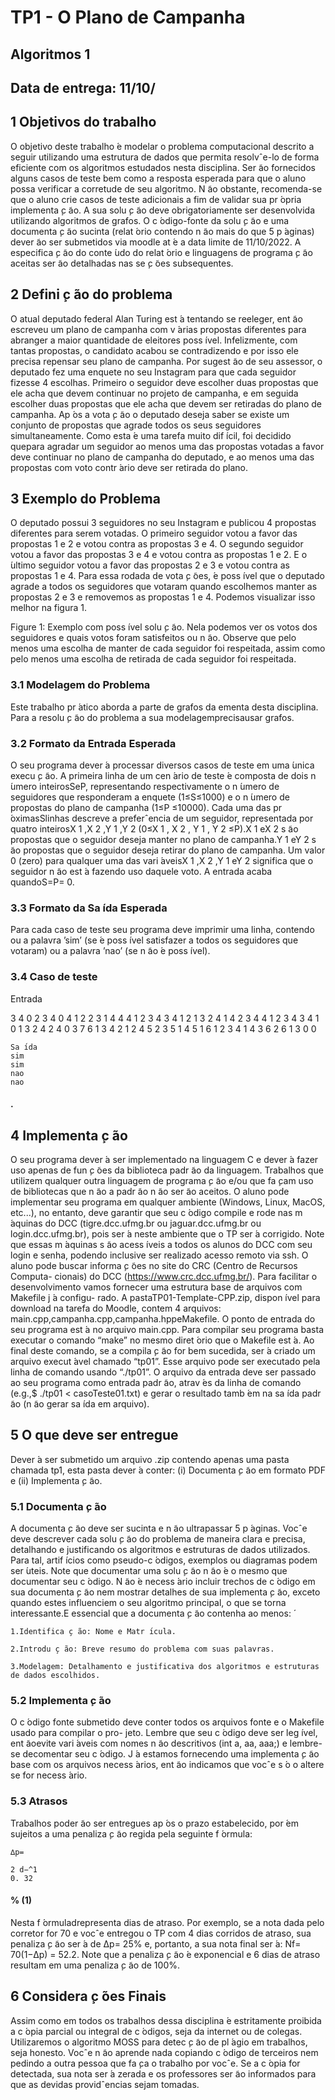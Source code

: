 # TP1 - O Plano de Campanha

## Algoritmos 1

## Data de entrega: 11/10/

## 1 Objetivos do trabalho

O objetivo deste trabalho ́e modelar o problema computacional descrito a seguir utilizando uma estrutura
de dados que permita resolvˆe-lo de forma eficiente com os algoritmos estudados nesta disciplina.
Ser ̃ao fornecidos alguns casos de teste bem como a resposta esperada para que o aluno possa verificar
a corretude de seu algoritmo. N ̃ao obstante, recomenda-se que o aluno crie casos de teste adicionais a fim
de validar sua pr ́opria implementa ̧c ̃ao. A sua solu ̧c ̃ao deve obrigatoriamente ser desenvolvida utilizando
algoritmos de grafos. O c ́odigo-fonte da solu ̧c ̃ao e uma documenta ̧c ̃ao sucinta (relat ́orio contendo n ̃ao mais
do que 5 p ́aginas) dever ̃ao ser submetidos via moodle at ́e a data limite de 11/10/2022. A especifica ̧c ̃ao do
conte ́udo do relat ́orio e linguagens de programa ̧c ̃ao aceitas ser ̃ao detalhadas nas se ̧c ̃oes subsequentes.

## 2 Defini ̧c ̃ao do problema

O atual deputado federal Alan Turing est ́a tentando se reeleger, ent ̃ao escreveu um plano de campanha com
v ́arias propostas diferentes para abranger a maior quantidade de eleitores poss ́ıvel. Infelizmente, com tantas
propostas, o candidato acabou se contradizendo e por isso ele precisa repensar seu plano de campanha.
Por sugest ̃ao de seu assessor, o deputado fez uma enquete no seu Instagram para que cada seguidor
fizesse 4 escolhas. Primeiro o seguidor deve escolher duas propostas que ele acha que devem continuar no
projeto de campanha, e em seguida escolher duas propostas que ele acha que devem ser retiradas do plano
de campanha.
Ap ́os a vota ̧c ̃ao o deputado deseja saber se existe um conjunto de propostas que agrade todos
os seus seguidores simultaneamente. Como esta ́e uma tarefa muito dif ́ıcil, foi decidido quepara
agradar um seguidor ao menos uma das propostas votadas a favor deve continuar no plano de
campanha do deputado, e ao menos uma das propostas com voto contr ́ario deve ser retirada
do plano.


## 3 Exemplo do Problema

O deputado possui 3 seguidores no seu Instagram e publicou 4 propostas diferentes para serem votadas. O
primeiro seguidor votou a favor das propostas 1 e 2 e votou contra as propostas 3 e 4. O segundo seguidor
votou a favor das propostas 3 e 4 e votou contra as propostas 1 e 2. E o ́ultimo seguidor votou a favor das
propostas 2 e 3 e votou contra as propostas 1 e 4. Para essa rodada de vota ̧c ̃oes, ́e poss ́ıvel que o deputado
agrade a todos os seguidores que votaram quando escolhemos manter as propostas 2 e 3 e removemos as
propostas 1 e 4. Podemos visualizar isso melhor na figura 1.

Figure 1: Exemplo com poss ́ıvel solu ̧c ̃ao. Nela podemos ver os votos dos seguidores e quais votos foram
satisfeitos ou n ̃ao. Observe que pelo menos uma escolha de manter de cada seguidor foi respeitada, assim
como pelo menos uma escolha de retirada de cada seguidor foi respeitada.

### 3.1 Modelagem do Problema

Este trabalho pr ́atico aborda a parte de grafos da ementa desta disciplina. Para a resolu ̧c ̃ao do problema a
sua modelagemprecisausar grafos.

### 3.2 Formato da Entrada Esperada

O seu programa dever ́a processar diversos casos de teste em uma ́unica execu ̧c ̃ao. A primeira linha de um
cen ́ario de teste ́e composta de dois n ́umero inteirosSeP, representando respectivamente o n ́umero de
seguidores que responderam a enquete (1≤S≤1000) e o n ́umero de propostas do plano de campanha
(1≤P ≤10000). Cada uma das pr ́oximasSlinhas descreve a preferˆencia de um seguidor, representada
por quatro inteirosX 1 ,X 2 ,Y 1 ,Y 2 (0≤X 1 , X 2 , Y 1 , Y 2 ≤P).X 1 eX 2 s ̃ao propostas que o seguidor deseja
manter no plano de campanha.Y 1 eY 2 s ̃ao propostas que o seguidor deseja retirar do plano de campanha.
Um valor 0 (zero) para qualquer uma das vari ́aveisX 1 ,X 2 ,Y 1 eY 2 significa que o seguidor n ̃ao est ́a fazendo
uso daquele voto. A entrada acaba quandoS=P= 0.

### 3.3 Formato da Sa ́ıda Esperada

Para cada caso de teste seu programa deve imprimir uma linha, contendo ou a palavra ’sim’ (se ́e poss ́ıvel
satisfazer a todos os seguidores que votaram) ou a palavra ’nao’ (se n ̃ao ́e poss ́ıvel).


### 3.4 Caso de teste

Entrada

3 4
0 2 3 4
0 4 1 2
2 3 1 4
4 4
1 2 3 4
3 4 1 2
1 3 2 4
1 4 2 3
4 4
1 2 3 4
3 4 1 0
1 3 2 4
2 4 0 3
7 6
1 3 4 2
1 2 4 5
2 3 5 1
4 5 1 6
1 2 3 4
1 4 3 6
2 6 1 3
0 0

```
Sa ́ıda
sim
sim
nao
nao
```
#### .

## 4 Implementa ̧c ̃ao

O seu programa dever ́a ser implementado na linguagem C e dever ́a fazer uso apenas de fun ̧c ̃oes da biblioteca
padr ̃ao da linguagem. Trabalhos que utilizem qualquer outra linguagem de programa ̧c ̃ao e/ou que fa ̧cam uso
de bibliotecas que n ̃ao a padr ̃ao n ̃ao ser ̃ao aceitos.
O aluno pode implementar seu programa em qualquer ambiente (Windows, Linux, MacOS, etc...),
no entanto, deve garantir que seu c ́odigo compile e rode nas m ́aquinas do DCC (tigre.dcc.ufmg.br ou
jaguar.dcc.ufmg.br ou login.dcc.ufmg.br), pois ser ́a neste ambiente que o TP ser ́a corrigido. Note que essas
m ́aquinas s ̃ao acess ́ıveis a todos os alunos do DCC com seu login e senha, podendo inclusive ser realizado
acesso remoto via ssh. O aluno pode buscar informa ̧c ̃oes no site do CRC (Centro de Recursos Computa-
cionais) do DCC (https://www.crc.dcc.ufmg.br/).
Para facilitar o desenvolvimento vamos fornecer uma estrutura base de arquivos com Makefile j ́a configu-
rado. A pastaTP01-Template-CPP.zip, dispon ́ıvel para download na tarefa do Moodle, contem 4 arquivos:
main.cpp,campanha.cpp,campanha.hppeMakefile. O ponto de entrada do seu programa est ́a no arquivo
main.cpp. Para compilar seu programa basta executar o comando “make” no mesmo diret ́orio que o Makefile
est ́a. Ao final deste comando, se a compila ̧c ̃ao for bem sucedida, ser ́a criado um arquivo execut ́avel chamado
“tp01”. Esse arquivo pode ser executado pela linha de comando usando “./tp01”.
O arquivo da entrada deve ser passado ao seu programa como entrada padr ̃ao, atrav ́es da linha de
comando (e.g.,$ ./tp01 < casoTeste01.txt) e gerar o resultado tamb ́em na sa ́ıda padr ̃ao (n ̃ao gerar
sa ́ıda em arquivo).


## 5 O que deve ser entregue

Dever ́a ser submetido um arquivo .zip contendo apenas uma pasta chamada tp1, esta pasta dever ́a conter:
(i) Documenta ̧c ̃ao em formato PDF e (ii) Implementa ̧c ̃ao.

### 5.1 Documenta ̧c ̃ao

A documenta ̧c ̃ao deve ser sucinta e n ̃ao ultrapassar 5 p ́aginas. Vocˆe deve descrever cada solu ̧c ̃ao do problema
de maneira clara e precisa, detalhando e justificando os algoritmos e estruturas de dados utilizados. Para tal,
artif ́ıcios como pseudo-c ́odigos, exemplos ou diagramas podem ser ́uteis. Note que documentar uma solu ̧c ̃ao
n ̃ao ́e o mesmo que documentar seu c ́odigo. N ̃ao ́e necess ́ario incluir trechos de c ́odigo em sua documenta ̧c ̃ao
nem mostrar detalhes de sua implementa ̧c ̃ao, exceto quando estes influenciem o seu algoritmo principal, o
que se torna interessante.E essencial que a documenta ̧c ̃ao contenha ao menos: ́

```
1.Identifica ̧c ̃ao: Nome e Matr ́ıcula.
```
```
2.Introdu ̧c ̃ao: Breve resumo do problema com suas palavras.
```
```
3.Modelagem: Detalhamento e justificativa dos algoritmos e estruturas de dados escolhidos.
```
### 5.2 Implementa ̧c ̃ao

O c ́odigo fonte submetido deve conter todos os arquivos fonte e o Makefile usado para compilar o pro-
jeto. Lembre que seu c ́odigo deve ser leg ́ıvel, ent ̃aoevite vari ́aveis com nomes n ̃ao descritivos
(int a, aa, aaa;) e lembre-se decomentar seu c ́odigo. J ́a estamos fornecendo uma implementa ̧c ̃ao
base com os arquivos necess ́arios, ent ̃ao indicamos que vocˆe s ́o o altere se for necess ́ario.

### 5.3 Atrasos

Trabalhos poder ̃ao ser entregues ap ́os o prazo estabelecido, por ́em sujeitos a uma penaliza ̧c ̃ao regida pela
seguinte f ́ormula:

```
∆p=
```
```
2 d−^1
0. 32
```
#### % (1)

Nesta f ́ormuladrepresenta dias de atraso. Por exemplo, se a nota dada pelo corretor for 70 e vocˆe
entregou o TP com 4 dias corridos de atraso, sua penaliza ̧c ̃ao ser ́a de ∆p= 25% e, portanto, a sua nota final
ser ́a: Nf= 70(1−∆p) = 52.2. Note que a penaliza ̧c ̃ao ́e exponencial e 6 dias de atraso resultam em uma
penaliza ̧c ̃ao de 100%.

## 6 Considera ̧c ̃oes Finais

Assim como em todos os trabalhos dessa disciplina ́e estritamente proibida a c ́opia parcial ou integral de
c ́odigos, seja da internet ou de colegas. Utilizaremos o algoritmo MOSS para detec ̧c ̃ao de pl ́agio em trabalhos,
seja honesto. Vocˆe n ̃ao aprende nada copiando c ́odigo de terceiros nem pedindo a outra pessoa que fa ̧ca o
trabalho por vocˆe. Se a c ́opia for detectada, sua nota ser ́a zerada e os professores ser ̃ao informados para que
as devidas providˆencias sejam tomadas.



